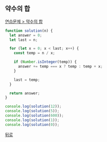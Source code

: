 ## 약수의 합

[연습문제 > 약수의 합](https://programmers.co.kr/learn/courses/30/lessons/12928)

```js
function solution(n) {
  let answer = 0;
  let last = n;

  for (let x = 0; x < last; x++) {
    const temp = n / x;

    if (Number.isInteger(temp)) {
      answer += temp === x ? temp : temp + x;
    }

    last = temp;
  }

  return answer;
}

console.log(solution(12));
console.log(solution(5));
console.log(solution(600));
console.log(solution(1));
console.log(solution(0));
```

[뒤로](https://github.com/SeongYongLee/TIL/tree/main/Algorithm/Programmers)
